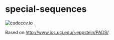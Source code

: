 # special-sequences
[![codecov.io](https://codecov.io/github/vincentdavis/special-sequences/coverage.svg?branch=master)](https://codecov.io/github/vincentdavis/special-sequences?branch=master)

Based on
 http://www.ics.uci.edu/~eppstein/PADS/
